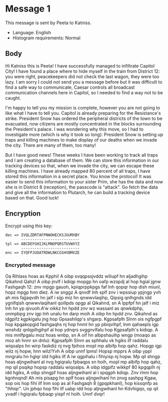 # Message 1
This message is sent by Peeta to Katniss.

- Language: English
- Histogram requirements: Normal

## Body
Hi Katniss this is Peeta! I have successfully managed to infiltrate Capitol City! I have found a place where to hide myself in the train from District 12: you were right, peacekeepers did not check the last wagon, they were too lazy. I am sorry I could not send you a message before but it was difficult to find a safe way to communicate, Caesar controls all broadcast communication channels here in Capitol, so I needed to find a way not to be caught.

I'm happy to tell you my mission is complete, however you are not going to like what I have to tell you. Capitol is already preparing for the Resistance's strike. President Snow has ordered the peripheral districts of the town to be evacuated, now citizens are mostly concentrated in the blocks surrounding the President's palace. I was wondering why this move, so I had to investigate more (which is why it took so long): President Snow is setting up traps and killing machines to make display of our deaths when we invade the city. There are many of them, too many!

But I have good news! These weeks I have been working to track all traps and I am creating a database of them. We can store this information in our tracking devices so that, when we invade the city, we can escape these killing machines. I have already mapped 80 percent of all traps, I have stored this information in a secret place. You know the protocol! It was easier to send this information to your sister Prim, she has the data and now she is in District 8 (reception), the passcode is "attack". Go fetch the data and give all the information to Plutarch, he can build a tracking device based on that. Good luck! 

## Encryption
Encrypt using this key:

    dec => IVQLZDRTAFPNWOHECKSJGUMXBY
           --------------------------
    tpl => ABCDEFGHIJKLMNOPQRSTUVWXYZ
           --------------------------
    enc => IYQFPJUOATRDWLNKCGSHVBMXZE

### Encrypted message
Oa Rihlass hoas as Kpphi! A oibp svqqpssjvddz wiliupf hn aljadhgihp Qikahnd Qahz! A oibp jnvlf i kdiqp mopgp hn oafp wzspdj al hop hgial jgnw Fashgaqh 12: znv mpgp gauoh, kpiqprppkpgs faf lnh qopqr hop dish miunl, hopz mpgp hnn diez. A iw snggz A qnvdf lnh splf znv i wpssiup ypjngp yvh ah mis fajjaqvdh hn jalf i sijp miz hn qnwwvlaqihp, Qipsig qnlhgnds idd ygnifqish qnwwvlaqihanl qoillpds opgp al Qikahnd, sn A lppfpf hn jalf i miz lnh hn yp qivuoh.A'w oikkz hn hpdd znv wz wassanl as qnwkdphp, onmpbpg znv igp lnh unalu hn darp moih A oibp hn hpdd znv. Qikahnd as idgpifz kgpkigalu jng hop Gpsashilqp's shgarp. Kgpsafplh Slnm ois ngfpgpf hop kpgakopgid fashgaqhs nj hop hnml hn yp pbiqvihpf, lnm qahaepls igp wnshdz qnlqplhgihpf al hop ydnqrs svggnvlfalu hop Kgpsafplh's kidiqp. A mis mnlfpgalu moz hoas wnbp, sn A oif hn albpshauihp wngp (moaqo as moz ah hnnr sn dnlu): Kgpsafplh Slnm as sphhalu vk hgiks ilf raddalu wiqoalps hn wirp faskdiz nj nvg fpihos mopl mp albifp hop qahz. Hopgp igp wilz nj hopw, hnn wilz!Yvh A oibp unnf lpms! Hopsp mpprs A oibp yppl mngralu hn hgiqr idd hgiks ilf A iw qgpihalu i fihiyisp nj hopw. Mp qil shngp hoas aljngwihanl al nvg hgiqralu fpbaqps sn hoih, mopl mp albifp hop qahz, mp qil psqikp hopsp raddalu wiqoalps. A oibp idgpifz wikkpf 80 kpgqplh nj idd hgiks, A oibp shngpf hoas aljngwihanl al i spqgph kdiqp. Znv rlnm hop kgnhnqnd! Ah mis pisapg hn splf hoas aljngwihanl hn znvg sashpg Kgaw, sop ois hop fihi ilf lnm sop as al Fashgaqh 8 (gpqpkhanl), hop kissqnfp as "ihhiqr". Un jphqo hop fihi ilf uabp idd hop aljngwihanl hn Kdvhigqo, op qil yvadf i hgiqralu fpbaqp yispf nl hoih. Unnf dvqr!
